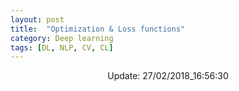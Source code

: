 ```yaml
---
layout: post
title:  "Optimization & Loss functions"
category: Deep learning
tags: [DL, NLP, CV, CL]
---
```






<center> Update: 27/02/2018_16:56:30</center>

  	
